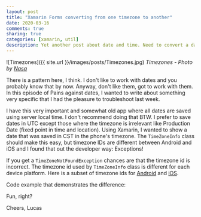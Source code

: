 ```yaml
---
layout: post
title: "Xamarin Forms converting from one timezone to another"
date: 2020-03-16
comments: true
sharing: true
categories: [xamarin, util]
description: Yet another post about date and time. Need to convert a date from a specific time zone in Xamarin Forms? No problem, this post will show you exactly how.
---
```


![Timezones]({{ site.url }}/images/posts/Timezones.jpg)
*Timezones - Photo by [Nasa](https://unsplash.com/@nasa?utm_source=unsplash&utm_medium=referral&utm_content=creditCopyText)*

There is a pattern here, I think. I don't like to work with dates and you probably know that by now. Anyway, don't like them, got to work with them. In this episode of Pains against dates, I wanted to write about something very specific that I had the pleasure to troubleshoot last week.

I have this very important and somewhat old app where all dates are saved using server local time. I don't recommend doing that BTW. I prefer to save dates in UTC except those where the timezone is irrelevant like Production Date (fixed point in time and location). Using Xamarin, I wanted to show a date that was saved in CST in the phone's timezone. The ``TimeZoneInfo`` class should make this easy, but timezone IDs are different between Android and iOS and I found that out the developer way: Exceptions!

If you get a ``TimeZoneNotFoundException`` chances are that the timezone id is incorrect. The timezone id used by ``TimeZoneInfo`` class is different for each device platform. Here is a subset of timezone ids for [Android](https://android.googlesource.com/platform/frameworks/base/+/android-9.0.0_r33/packages/SettingsLib/res/xml/timezones.xml) and [iOS](https://gist.github.com/mteece/80fff3329074cf90d7991e55f4fc8de4).

Code example that demonstrates the difference:

<script src="https://gist.github.com/jlucaspains/33f6513aea65d33a87e1592db97309c1.js"></script>

Fun, right?

Cheers,
Lucas
